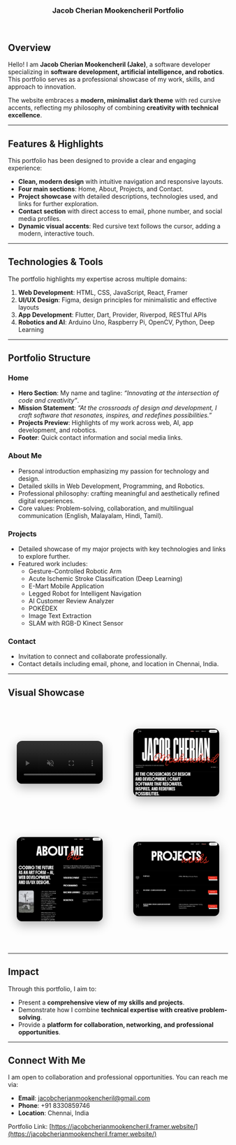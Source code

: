 <a name="readme-top"></a>

<div align="center">
<h3 align="center">Jacob Cherian Mookencheril Portfolio</h3><br>
</div>

## Overview

Hello! I am **Jacob Cherian Mookencheril (Jake)**, a software developer specializing in **software development, artificial intelligence, and robotics**. This portfolio serves as a professional showcase of my work, skills, and approach to innovation.  

The website embraces a **modern, minimalist dark theme** with red cursive accents, reflecting my philosophy of combining **creativity with technical excellence**.

---

## Features & Highlights

This portfolio has been designed to provide a clear and engaging experience:  

- **Clean, modern design** with intuitive navigation and responsive layouts.  
- **Four main sections**: Home, About, Projects, and Contact.  
- **Project showcase** with detailed descriptions, technologies used, and links for further exploration.  
- **Contact section** with direct access to email, phone number, and social media profiles.  
- **Dynamic visual accents**: Red cursive text follows the cursor, adding a modern, interactive touch.  

---

## Technologies & Tools

The portfolio highlights my expertise across multiple domains:  

1. **Web Development**: HTML, CSS, JavaScript, React, Framer  
2. **UI/UX Design**: Figma, design principles for minimalistic and effective layouts  
3. **App Development**: Flutter, Dart, Provider, Riverpod, RESTful APIs  
4. **Robotics and AI**: Arduino Uno, Raspberry Pi, OpenCV, Python, Deep Learning  

---

## Portfolio Structure

### **Home**
- **Hero Section**: My name and tagline: *“Innovating at the intersection of code and creativity”*.  
- **Mission Statement**: *“At the crossroads of design and development, I craft software that resonates, inspires, and redefines possibilities.”*  
- **Projects Preview**: Highlights of my work across web, AI, app development, and robotics.  
- **Footer**: Quick contact information and social media links.  

### **About Me**
- Personal introduction emphasizing my passion for technology and design.  
- Detailed skills in Web Development, Programming, and Robotics.  
- Professional philosophy: crafting meaningful and aesthetically refined digital experiences.  
- Core values: Problem-solving, collaboration, and multilingual communication (English, Malayalam, Hindi, Tamil).  

### **Projects**
- Detailed showcase of my major projects with key technologies and links to explore further.  
- Featured work includes:
  - Gesture-Controlled Robotic Arm  
  - Acute Ischemic Stroke Classification (Deep Learning)  
  - E-Mart Mobile Application  
  - Legged Robot for Intelligent Navigation  
  - AI Customer Review Analyzer  
  - POKÉDEX  
  - Image Text Extraction  
  - SLAM with RGB-D Kinect Sensor  

### **Contact**
- Invitation to connect and collaborate professionally.  
- Contact details including email, phone, and location in Chennai, India.  

---

## Visual Showcase

<div class="media-grid">
    <div class="media-item">
        <video autoplay loop muted playsinline>
            <source src="final cut 2.mp4" type="video/mp4">
            Your browser does not support the video tag.
        </video>
    </div>
    <div class="media-item">
        <img src="Portfolio_Home.png" alt="Home Page Screenshot">
    </div>
    <div class="media-item">
        <img src="Portfolio_bio.png" alt="About Page Screenshot">
    </div>
    <div class="media-item">
        <img src="Portfolio_Project.png" alt="Projects Page Screenshot">
    </div>
</div>

<style>
.media-grid {
    display: grid;
    grid-template-columns: repeat(2, 1fr);
    gap: 70px; /* spacing between items */
    justify-items: center;
    align-items: center;
    margin-top: 60px;
    margin-bottom: 60px;
    padding: 0 20px;
}

.media-item img,
.media-item video {
    width: 100%;
    max-width: 520px;
    height: auto;
    border-radius: 12px;
    box-shadow: 0 8px 25px rgba(0,0,0,0.3);
    transition: transform 0.3s ease, box-shadow 0.3s ease;
    margin: 10px 0;
}

.media-item img:hover,
.media-item video:hover {
    transform: scale(1.05);
    box-shadow: 0 12px 30px rgba(0,0,0,0.4);
}

@media (max-width: 768px) {
    .media-grid {
        grid-template-columns: 1fr;
        gap: 50px;
    }
}
</style>

---

## Impact

Through this portfolio, I aim to:  
- Present a **comprehensive view of my skills and projects**.  
- Demonstrate how I combine **technical expertise with creative problem-solving**.  
- Provide a **platform for collaboration, networking, and professional opportunities**.
  
---

## Connect With Me

I am open to collaboration and professional opportunities. You can reach me via:  

- **Email**: jacobcherianmookencheril@gmail.com  
- **Phone**: +91 8330859746  
- **Location**: Chennai, India  

Portfolio Link: [https://jacobcherianmookencheril.framer.website/](https://jacobcherianmookencheril.framer.website/)
